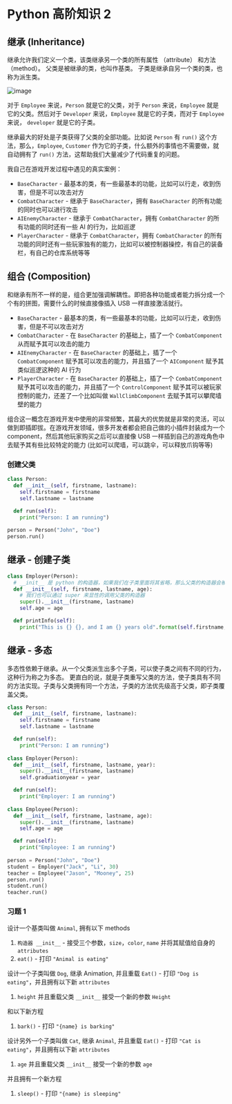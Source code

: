 # Python 高阶知识 2

## 继承 (Inheritance)
继承允许我们定义一个类，该类继承另一个类的所有属性 （attribute） 和方法 （method）。 父类是被继承的类，也叫作基类。 子类是继承自另一个类的类，也称为派生类。

![image](https://user-images.githubusercontent.com/70382342/216195958-1227ae1e-9d77-493b-b033-cfdab815c728.png)

对于 ```Employee``` 来说，```Person``` 就是它的父类，对于 ```Person``` 来说，```Employee``` 就是它的父类。然后对于 ```Developer``` 来说，```Employee``` 就是它的子类，而对于 ```Employee``` 来说， ```developer``` 就是它的子类。

继承最大的好处是子类获得了父类的全部功能。比如说 ```Person``` 有 ```run()``` 这个方法，那么，```Employee```, ```Customer``` 作为它的子类，什么额外的事情也不需要做，就自动拥有了 ```run()``` 方法，这帮助我们大量减少了代码重复的问题。

我自己在游戏开发过程中遇见的真实案例：
- ```BaseCharacter``` - 最基本的类，有一些最基本的功能，比如可以行走，收到伤害，但是不可以攻击对方
- ```CombatCharacter``` - 继承于 ```BaseCharacter```，拥有 ```BaseCharacter``` 的所有功能的同时也可以进行攻击
- ```AIEnemyCharacter``` - 继承于 ```CombatCharacter```，拥有 ```CombatCharacter``` 的所有功能的同时还有一些 AI 的行为，比如巡逻
- ```PlayerCharacter``` - 继承于 ```CombatCharacter```，拥有 ```CombatCharacter``` 的所有功能的同时还有一些玩家独有的能力，比如可以被控制器操控，有自己的装备栏，有自己的仓库系统等等

## 组合 (Composition)
和继承有所不一样的是，组合更加强调解耦性。即把各种功能或者能力拆分成一个个有的拼图，需要什么的时候直接像插入 USB 一样直接激活就行。
- ```BaseCharacter``` - 最基本的类，有一些最基本的功能，比如可以行走，收到伤害，但是不可以攻击对方
- ```CombatCharacter``` - 在 ```BaseCharacter``` 的基础上，插了一个 ```CombatComponent``` 从而赋予其可以攻击的能力
- ```AIEnemyCharacter``` - 在 ```BaseCharacter``` 的基础上，插了一个 ```CombatComponent``` 赋予其可以攻击的能力，并且插了一个 ```AIComponent``` 赋予其类似巡逻这种的 AI 行为
- ```PlayerCharacter``` - 在 ```BaseCharacter``` 的基础上，插了一个 ```CombatComponent``` 赋予其可以攻击的能力，并且插了一个 ```ControlComponent``` 赋予其可以被玩家控制的能力，还差了一个比如叫做 ```WallClimbComponent``` 去赋予其可以攀爬墙壁的能力

组合这一概念在游戏开发中使用的非常频繁，其最大的优势就是非常的灵活，可以做到即插即拔。在游戏开发领域，很多开发者都会把自己做的小插件封装成为一个 component，然后其他玩家购买之后可以直接像 USB 一样插到自己的游戏角色中去赋予其有些比较特定的能力 (比如可以爬墙，可以跳伞，可以释放爪钩等等)


### 创建父类
```python
class Person:
  def __init__(self, firstname, lastname):
    self.firstname = firstname
    self.lastname = lastname
    
  def run(self):
    print("Person: I am running")

person = Person("John", "Doe")
person.run()
```


## 继承 - 创建子类
```python
class Employer(Person):
  # __init__ 是 python 的构造器，如果我们在子类里面将其省略，那么父类的构造器会被自动调用。如果我们没有省略，那么新加的构造器会将父类的构造器进行重载
  def __init__(self, firstname, lastname, age):
    # 我们也可以通过 super 来显性的调用父类的构造器
    super().__init__(firstname, lastname)
    self.age = age

  def printInfo(self):
    print("This is {} {}, and I am {} years old".format(self.firstname, self.lastname, self.age))
```


## 继承 - 多态
多态性依赖于继承。从一个父类派生出多个子类，可以使子类之间有不同的行为，这种行为称之为多态。
更直白的说，就是子类重写父类的方法，使子类具有不同的方法实现。子类与父类拥有同一个方法，子类的方法优先级高于父类，即子类覆盖父类。
```python
class Person:
  def __init__(self, firstname, lastname):
    self.firstname = firstname
    self.lastname = lastname

  def run(self):
    print("Person: I am running")
    
class Employer(Person):
  def __init__(self, firstname, lastname, year):
    super().__init__(firstname, lastname)
    self.graduationyear = year

  def run(self):
    print("Employer: I am running")
    
class Employee(Person):
  def __init__(self, firstname, lastname, age):
    super().__init__(firstname, lastname)
    self.age = age

  def run(self):
    print("Employee: I am running")
     
person = Person("John", "Doe")
student = Employer("Jack", "Li", 30)
teacher = Employee("Jason", "Mooney", 25)
person.run()
student.run()
teacher.run()
```

### 习题 1
设计一个基类叫做 ```Animal```, 拥有以下 methods
1. ```构造器 __init__``` - 接受三个参数，```size```，```color```, ```name``` 并将其赋值给自身的 ```attributes```
2. ```eat()``` - 打印 ```"Animal is eating"```

设计一个子类叫做 ```Dog```, 继承 Animation, 并且重载 ```Eat()``` - 打印 ```"Dog is eating"```，并且拥有以下新 ```attributes```
1. ```height``` 并且重载父类 ```__init__``` 接受一个新的参数 ```Height```

和以下新方程
1. ```bark()``` - 打印 ```"{name} is barking"```

设计另外一个子类叫做 ```Cat```, 继承 ```Animal```, 并且重载 ```Eat()``` - 打印 ```"Cat is eating"```，并且拥有以下新 ```attributes```
1. ```age``` 并且重载父类 ```__init__``` 接受一个新的参数 ```age```

并且拥有一个新方程
1. ```sleep()``` - 打印 ```"{name} is sleeping"```



